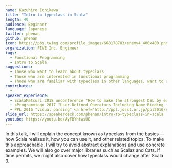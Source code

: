 ```yaml
---
name: Kazuhiro Ichikawa
title: "Intro to typeclass in Scala"
length: 40
audience: Beginner
language: Japanese
twitter: phenan
github: phenan
icon: https://pbs.twimg.com/profile_images/663178783/enemy4_400x400.png
organization: FIVE Inc. Engineer
tags:
  - Functional Programming
  - Intro to Scala
suggestions:
  - Those who want to learn about typeclass
  - Those who are interested in functional programming
  - Those who are familiar with typeclass in other languages, want to use it in Scala
contributes:
  - 
speaker_experience:
  - ScalaMatsuri 2018 unconference "How to make the strongest DSL by exploiting Scala's language mechanism" <a href='https://youtu.be/zYwpTmQxLXk'>https://youtu.be/zYwpTmQxLXk</a>
  - <Programming> 2017 "User-Defined Operators Including Name Binding for New Language Constructs" <a href='http://programming-journal.org/2017/1/15/'>http://programming-journal.org/2017/1/15/</a>
  - PPL 2016 "visual parsing" <a href='http://ppl.jssst.or.jp/ppl2016/slides/visual_parsing.pdf'>http://ppl.jssst.or.jp/ppl2016/slides/visual_parsing.pdf</a>
slide_url: https://speakerdeck.com/phenan/intro-to-typeclass-in-scala
youtube: https://youtu.be/AyFBYhtwsUE
---
```

In this talk, I will explain the concept known as typeclass from the basics -- how Scala realizes it, how you can use it, and other related topics.
To make this approachable, I will try to avoid abstract explanations and use concrete examples.
We will also go over major libraries such as Scalaz and Cats.
If time permits, we might also cover how typeclass would change after Scala 3.
